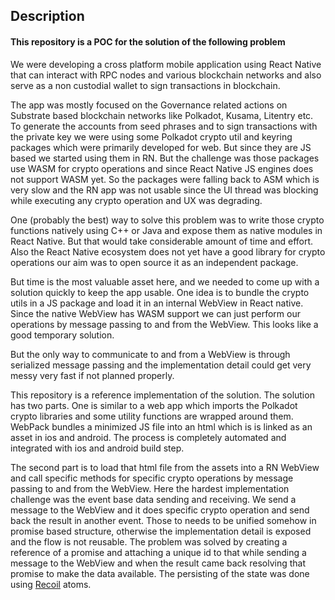 ## Description

#### This repository is a POC for the solution of the following problem

We were developing a cross platform mobile application using React Native that can interact with RPC nodes and various blockchain networks and also serve as a non custodial wallet to sign transactions in blockchain.

The app was mostly focused on the Governance related actions on Substrate based blockchain networks like Polkadot, Kusama, Litentry etc. To generate the accounts from seed phrases and to sign transactions with the private key we were using some Polkadot crypto util and keyring packages which were primarily developed for web. But since they are JS based we started using them in RN. But the challenge was those packages use WASM for crypto operations and since React Native JS engines does not support WASM yet. So the packages were falling back to ASM which is very slow and the RN app was not usable since the UI thread was blocking while executing any crypto operation and UX was degrading.

One (probably the best) way to solve this problem was to write those crypto functions natively using C++ or Java and expose them as native modules in React Native. But that would take considerable amount of time and effort. Also the React Native ecosystem does not yet have a good library for crypto operations our aim was to open source it as an independent package.

But time is the most valuable asset here, and we needed to come up with a solution quickly to keep the app usable. One idea is to bundle the crypto utils in a JS package and load it in an internal WebView in React native. Since the native WebView has WASM support we can just perform our operations by message passing to and from the WebView. This looks like a good temporary solution.

But the only way to communicate to and from a WebView is through serialized message passing and the implementation detail could get very messy very fast if not planned properly.

This repository is a reference implementation of the solution. The solution has two parts. One is similar to a web app which imports the Polkadot crypto libraries and some utility functions are wrapped around them. WebPack bundles a minimized JS file into an html which is is linked as an asset in ios and android. The process is completely automated and integrated with ios and android build step.

The second part is to load that html file from the assets into a RN WebView and call specific methods for specific crypto operations by message passing to and from the WebView. Here the hardest implementation challenge was the event base data sending and receiving. We send a message to the WebView and it does specific crypto operation and send back the result in another event. Those to needs to be unified somehow in promise based structure, otherwise the implementation detail is exposed and the flow is not reusable. The problem was solved by creating a reference of a promise and attaching a unique id to that while sending a message to the WebView and when the result came back resolving that promise to make the data available. The persisting of the state was done using [Recoil](https://recoiljs.org/) atoms.